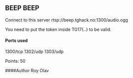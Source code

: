 ## BEEP BEEP

Connect to this server rtsp://beep.tghack.no:1300/audio.ogg

You need to put the token inside TG17{..} to be valid.


#### Ports used
1300/tcp
1302/udp
1303/udp


Points: 50

####Author
Roy Olav

